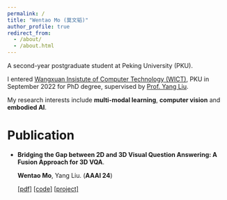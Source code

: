 ```yaml
---
permalink: /
title: "Wentao Mo (莫文韬)"
author_profile: true
redirect_from: 
  - /about/
  - /about.html
---
```



A second-year postgraduate student at Peking University (PKU).

I entered [Wangxuan Insistute of Computer Technology (WICT)](https://www.wict.pku.edu.cn/), PKU in September 2022 for PhD degree, supervised by [Prof. Yang Liu](http://www.csyangliu.com/).

My research interests include **multi-modal learning**, **computer vision** and **embodied AI**.

Publication
===

- **Bridging the Gap between 2D and 3D Visual Question Answering: A Fusion Approach for 3D VQA**.

  **Wentao Mo**, Yang Liu. (**AAAI 24**)
  
  [[pdf]](https://drive.google.com/file/d/1U_r-bh895TxMOKidFKW-byEaa39Mq4fi/view?usp=sharing) [[code]](https://github.com/matthewdm0816/BridgeQA) [[project]](https://matthewdm0816.github.io/BridgeQA-project/)

